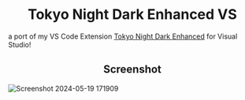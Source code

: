 <h1 align="center">Tokyo Night Dark Enhanced VS</h1>

a port of my VS Code Extension [Tokyo Night Dark Enhanced](https://marketplace.visualstudio.com/items?itemName=Venage5603.tokyo-night-dark-enhanced) for Visual Studio!

<h2 align="center">Screenshot</h2>

![Screenshot 2024-05-19 171909](https://github.com/Venage5603/Tokyo-Night-Dark-Enhanced-VS/assets/116987090/fdb8c7d7-c3cc-4cc6-b048-8b8341fa10c7)
